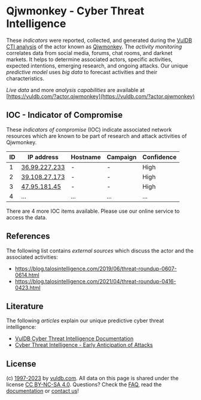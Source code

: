 # Qjwmonkey - Cyber Threat Intelligence

These _indicators_ were reported, collected, and generated during the [VulDB CTI analysis](https://vuldb.com/?kb.cti) of the actor known as [Qjwmonkey](https://vuldb.com/?actor.qjwmonkey). The _activity monitoring_ correlates data from social media, forums, chat rooms, and darknet markets. It helps to determine associated actors, specific activities, expected intentions, emerging research, and ongoing attacks. Our unique _predictive model_ uses _big data_ to forecast activities and their characteristics.

_Live data_ and more _analysis capabilities_ are available at [https://vuldb.com/?actor.qjwmonkey](https://vuldb.com/?actor.qjwmonkey)

## IOC - Indicator of Compromise

These _indicators of compromise_ (IOC) indicate associated network resources which are known to be part of research and attack activities of Qjwmonkey.

ID | IP address | Hostname | Campaign | Confidence
-- | ---------- | -------- | -------- | ----------
1 | [36.99.227.233](https://vuldb.com/?ip.36.99.227.233) | - | - | High
2 | [39.108.27.173](https://vuldb.com/?ip.39.108.27.173) | - | - | High
3 | [47.95.181.45](https://vuldb.com/?ip.47.95.181.45) | - | - | High
4 | ... | ... | ... | ...

There are 4 more IOC items available. Please use our online service to access the data.

## References

The following list contains _external sources_ which discuss the actor and the associated activities:

* https://blog.talosintelligence.com/2019/06/threat-roundup-0607-0614.html
* https://blog.talosintelligence.com/2021/04/threat-roundup-0416-0423.html

## Literature

The following _articles_ explain our unique predictive cyber threat intelligence:

* [VulDB Cyber Threat Intelligence Documentation](https://vuldb.com/?kb.cti)
* [Cyber Threat Intelligence - Early Anticipation of Attacks](https://www.scip.ch/en/?labs.20201022)

## License

(c) [1997-2023](https://vuldb.com/?kb.changelog) by [vuldb.com](https://vuldb.com/?kb.about). All data on this page is shared under the license [CC BY-NC-SA 4.0](https://creativecommons.org/licenses/by-nc-sa/4.0/). Questions? Check the [FAQ](https://vuldb.com/?kb.faq), read the [documentation](https://vuldb.com/?kb) or [contact us](https://vuldb.com/?contact)!
